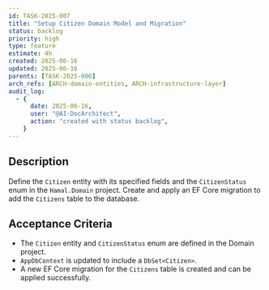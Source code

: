 ```yaml
---
id: TASK-2025-007
title: "Setup Citizen Domain Model and Migration"
status: backlog
priority: high
type: feature
estimate: 4h
created: 2025-06-16
updated: 2025-06-16
parents: [TASK-2025-006]
arch_refs: [ARCH-domain-entities, ARCH-infrastructure-layer]
audit_log:
  - {
      date: 2025-06-16,
      user: "@AI-DocArchitect",
      action: "created with status backlog",
    }
---
```


## Description

Define the `Citizen` entity with its specified fields and the `CitizenStatus` enum in the `Hamal.Domain` project. Create and apply an EF Core migration to add the `Citizens` table to the database.

## Acceptance Criteria

- The `Citizen` entity and `CitizenStatus` enum are defined in the Domain project.
- `AppDbContext` is updated to include a `DbSet<Citizen>`.
- A new EF Core migration for the `Citizens` table is created and can be applied successfully.
